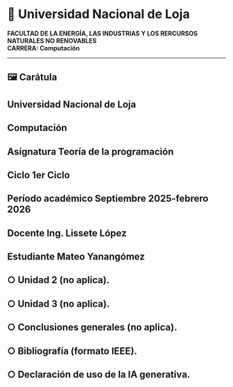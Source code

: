 # 📘 Universidad Nacional de Loja  
**FACULTAD DE LA ENERGÍA, LAS INDUSTRIAS Y LOS RERCURSOS NATURALES NO RENOVABLES**  
**CARRERA: Computación**

---
## 🖼️ Carátula

## **Universidad Nacional de Loja**

## **Computación**

## **Asignatura  Teoría de la programación** 

## **Ciclo  1er Ciclo**

## **Período académico  Septiembre 2025-febrero 2026**

## **Docente  Ing. Lissete López**

## **Estudiante  Mateo Yanangómez**



## ○ Unidad 2 (no aplica).
## ○ Unidad 3 (no aplica).
## ○ Conclusiones generales (no aplica).
## ○ Bibliografía (formato IEEE).
## ○ Declaración de uso de la IA generativa.
